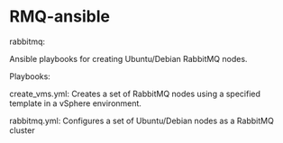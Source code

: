 # RMQ-ansible
rabbitmq:

Ansible playbooks for creating Ubuntu/Debian RabbitMQ nodes.

Playbooks:

create_vms.yml: Creates a set of RabbitMQ nodes using a specified template in a vSphere environment.

rabbitmq.yml: Configures a set of Ubuntu/Debian nodes as a RabbitMQ cluster
